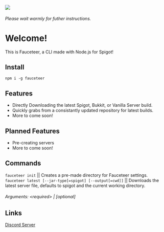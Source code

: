 ![](https://cdn.discordapp.com/attachments/431882395114012695/442219259628617728/FauceteerLogo.png)
###### Please wait warmly for futher instructions.

# Welcome!
This is Fauceteer, a CLI made with Node.js for Spigot!

## Install
```npm i -g fauceteer```

## Features
* Directly Downloading the latest Spigot, Bukkit, or Vanilla Server build.
* Quickly grabs from a consistantly updated repository for latest builds.
* More to come soon!

## Planned Features
* Pre-creating servers
* More to come soon!

## Commands
`fauceteer init` || Creates a pre-made directory for Fauceteer settings.
<br>
`fauceteer latest [--jar-type[=spigot] [--output[=cwd]]` || Downloads the latest server file, defaults to spigot and the current working directory.

###### Arguments: \<required\> | [optional]

## Links
[Discord Server](https://discord.gg/Y32uH7H)